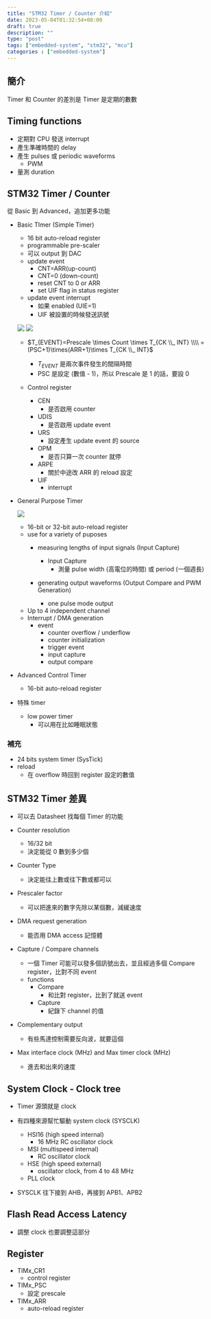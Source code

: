 ```yaml
---
title: "STM32 Timer / Counter 介紹"
date: 2023-05-04T01:32:54+08:00
draft: true
description: ""
type: "post"
tags: ["embedded-system", "stm32", "mcu"]
categories : ["embedded-system"]
---
```


## 簡介

Timer 和 Counter 的差別是 Timer 是定期的數數

## Timing functions
- 定期對 CPU 發送 interrupt
- 產生準確時間的 delay
- 產生 pulses 或 periodic waveforms
    - PWM
- 量測 duration

## STM32 Timer / Counter

從 Basic 到 Advanced，追加更多功能

- Basic TImer (Simple Timer)
    - 16 bit auto-reload register 
    - programmable pre-scaler
    - 可以 output 到 DAC
    - update event
        - CNT=ARR(up-count)
        - CNT=0 (down-count)
        - reset CNT to 0 or ARR
        - set UIF flag in status register
    - update event interrupt
        - 如果 enabled (UIE=1)
        - UIF 被設置的時候發送訊號

    ![](/Blog/images/embedding/stm32-timer/rm-fig-367.jpg)
    ![](/Blog/images/embedding/stm32-timer/rm-fig-370.jpg)

    - $T_{EVENT}=Prescale \times Count \times T_{CK \\_ INT} \\\\
        =(PSC+1)\times(ARR+1)\times T_{CK \\_ INT}$
        - $T_{EVENT}$ 是兩次事件發生的間隔時間
        - PSC 是設定 (數值 - 1)，所以 Prescale 是 1 的話，要設 0

    - Control register
        - CEN
            - 是否啟用 counter
        - UDIS
            - 是否啟用 update event
        - URS
            - 設定產生 update event 的 source
        - OPM
            - 是否只算一次 counter 就停
        - ARPE
            - 關於中途改 ARR 的 reload 設定
        - UIF
            - interrupt

- General Purpose Timer

    ![](/Blog/images/embedding/stm32-timer/rm-fig-284.jpg)

    - 16-bit or 32-bit auto-reload register 
    - use for a variety of puposes
        - measuring lengths of input signals (Input Capture)
            - Input Capture
                - 測量 pulse width (高電位的時間) 或 period (一個週長)

        - generating output waveforms (Output Compare and PWM Generation)
            - one pulse mode output
    - Up to 4 independent channel
    - Interrupt / DMA generation
        - event
            - counter overflow / underflow
            - counter initialization
            - trigger event
            - input capture
            - output compare

- Advanced Control Timer
    - 16-bit auto-reload register 

- 特殊 timer
    - low power timer
        - 可以用在比如睡眠狀態

### 補充
- 24 bits system timer (SysTick)
- reload
    - 在 overflow 時回到 register 設定的數值

## STM32 Timer 差異
- 可以去 Datasheet 找每個 Timer 的功能

- Counter resolution
    - 16/32 bit
    - 決定能從 0 數到多少個

- Counter Type
    - 決定能往上數或往下數或都可以

- Prescaler factor
    - 可以把進來的數字先除以某個數，減緩速度

- DMA request generation
    - 能否用 DMA access 記憶體

- Capture / Compare channels
    - 一個 Timer 可能可以發多個訊號出去，並且經過多個 Compare register，比對不同 event
    - functions
        - Compare
            - 和比對 register，比到了就送 event
        - Capture
            - 紀錄下 channel 的值

- Complementary output
    - 有些馬達控制需要反向波，就要這個

- Max interface clock (MHz) and Max timer clock (MHz)
    - 進去和出來的速度

## System Clock - Clock tree
- Timer 源頭就是 clock
- 有四種來源幫忙驅動 system clock (SYSCLK)
    - HSI16 (high speed internal)
        - 16 MHz RC oscillator clock
    - MSI (multispeed internal)
        - RC oscillator clock
    - HSE (high speed external)
        - oscillator clock, from 4 to 48 MHz
    - PLL clock

- SYSCLK 往下接到 AHB，再接到 APB1、APB2

## Flash Read Access Latency
- 調整 clock 也要調整這部分

## Register
- TIMx_CR1
    - control register
- TIMx_PSC
    - 設定 prescale
- TIMx_ARR
    - auto-reload register
    
